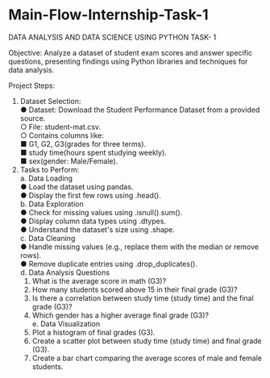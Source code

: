 # Main-Flow-Internship-Task-1
DATA ANALYSIS AND DATA SCIENCE USING PYTHON TASK- 1  

Objective:
 Analyze a dataset of student exam scores and answer specific questions, presenting findings
 using Python libraries and techniques for data analysis.  
 
Project Steps:
1. Dataset Selection:  
 ● Dataset: Download the Student Performance Dataset from a provided source.  
 ○ File: student-mat.csv.  
 ○ Contains columns like:  
 ■ G1, G2, G3(grades for three terms).  
 ■ study time(hours spent studying weekly).  
 ■ sex(gender: Male/Female).  
2. Tasks to Perform:  
 a. Data Loading  
  ● Load the dataset using pandas.  
  ● Display the first few rows using .head().  
 b. Data Exploration  
  ● Check for missing values using .isnull().sum().  
  ● Display column data types using .dtypes.  
  ● Understand the dataset's size using .shape.  
 c. Data Cleaning  
  ● Handle missing values (e.g., replace them with the median or remove rows).  
  ● Remove duplicate entries using .drop_duplicates().  
 d. Data Analysis Questions  
   1. What is the average score in math (G3)?  
   2. How many students scored above 15 in their final grade (G3)?  
   3. Is there a correlation between study time (study time) and the final grade (G3)?  
   4. Which gender has a higher average final grade (G3)?  
 e. Data Visualization  
   1. Plot a histogram of final grades (G3).  
   2. Create a scatter plot between study time (study time) and final grade (G3).  
   3. Create a bar chart comparing the average scores of male and female students.  
